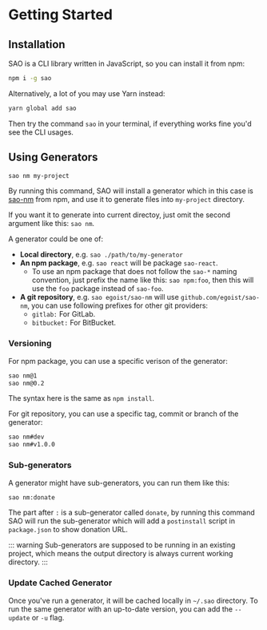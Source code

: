 # Getting Started

## Installation

SAO is a CLI library written in JavaScript, so you can install it from npm:

```bash
npm i -g sao
```

Alternatively, a lot of you may use Yarn instead:

```bash
yarn global add sao
```

Then try the command `sao` in your terminal, if everything works fine you'd see the CLI usages.

## Using Generators

```bash
sao nm my-project
```

By running this command, SAO will install a generator which in this case is [sao-nm](https://npm.im/sao-nm) from npm, and use it to generate files into `my-project` directory.

If you want it to generate into current directoy, just omit the second argument like this: `sao nm`.

A generator could be one of:

- __Local directory__, e.g. `sao ./path/to/my-generator`
- __An npm package__, e.g. `sao react` will be package `sao-react`.
  - To use an npm package that does not follow the `sao-*` naming convention, just prefix the name like this: `sao npm:foo`, then this will use the `foo` package instead of `sao-foo`.
- __A git repository__, e.g. `sao egoist/sao-nm` will use `github.com/egoist/sao-nm`, you can use following prefixes for other git providers:
  - `gitlab:` For GitLab.
  - `bitbucket:` For BitBucket.

### Versioning

For npm package, you can use a specific verison of the generator:

```bash
sao nm@1
sao nm@0.2
```

The syntax here is the same as `npm install`.

For git repository, you can use a specific tag, commit or branch of the generator:

```bash
sao nm#dev
sao nm#v1.0.0
```

### Sub-generators

A generator might have sub-generators, you can run them like this:

```bash
sao nm:donate
```

The part after `:` is a sub-generator called `donate`, by running this command SAO will run the sub-generator which will add a `postinstall` script in `package.json` to show donation URL.

::: warning
Sub-generators are supposed to be running in an existing project, which means the output directory is always current working directory.
:::

### Update Cached Generator

Once you've run a generator, it will be cached locally in `~/.sao` directory. To run the same generator with an up-to-date version, you can add the `--update` or `-u` flag.